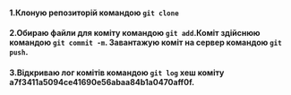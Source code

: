 #### 1.Клоную репозиторій командою `git clone`
#### 2.Обираю файли для коміту командою `git add`.Коміт здійснюю командою `git commit -m`. Завантажую коміт на сервер командою `git push`.
#### 3.Відкриваю лог комітів командою `git log` хеш коміту **a7f3411a5094ce41690e56abaa84b1a0470aff0f**.
